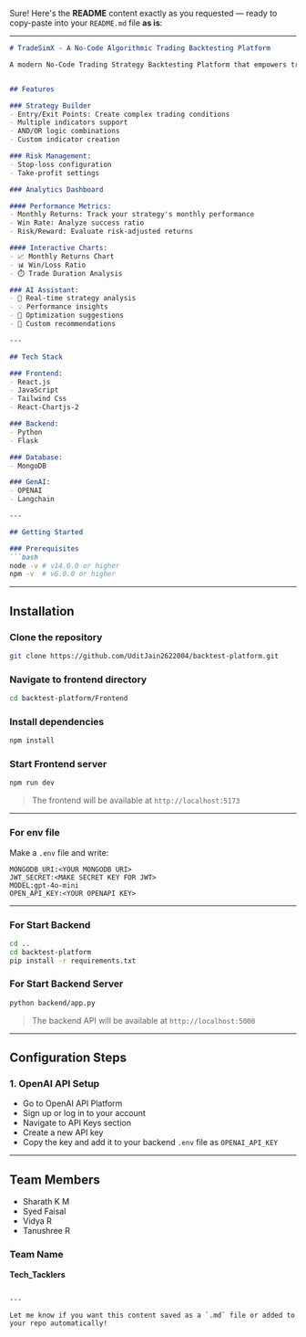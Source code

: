 Sure! Here's the **README** content exactly as you requested — ready to copy-paste into your `README.md` file **as is**:

---

````markdown
# TradeSimX - A No-Code Algorithmic Trading Backtesting Platform

A modern No-Code Trading Strategy Backtesting Platform that empowers traders to create Strategy, backtest, and optimize their trading strategies without writing a single line of code. Powered by advanced AI analytics, ChatBot and real-time insights.


## Features

### Strategy Builder
- Entry/Exit Points: Create complex trading conditions  
- Multiple indicators support  
- AND/OR logic combinations  
- Custom indicator creation  

### Risk Management:
- Stop-loss configuration  
- Take-profit settings  

### Analytics Dashboard

#### Performance Metrics:
- Monthly Returns: Track your strategy's monthly performance  
- Win Rate: Analyze success ratio  
- Risk/Reward: Evaluate risk-adjusted returns  

#### Interactive Charts:
- 📈 Monthly Returns Chart  
- 📊 Win/Loss Ratio  
- ⏱️ Trade Duration Analysis  

### AI Assistant:
- 🤖 Real-time strategy analysis  
- 💡 Performance insights  
- 🔄 Optimization suggestions  
- 📝 Custom recommendations  

---

## Tech Stack

### Frontend:
- React.js  
- JavaScript  
- Tailwind Css  
- React-Chartjs-2  

### Backend:
- Python  
- Flask  

### Database:
- MongoDB  

### GenAI:
- OPENAI  
- Langchain  

---

## Getting Started

### Prerequisites
```bash
node -v # v14.0.0 or higher  
npm -v  # v6.0.0 or higher  
````

---

## Installation

### Clone the repository

```bash
git clone https://github.com/UditJain2622004/backtest-platform.git
```

### Navigate to frontend directory

```bash
cd backtest-platform/Frontend
```

### Install dependencies

```bash
npm install
```

### Start Frontend server

```bash
npm run dev
```

> The frontend will be available at `http://localhost:5173`

---

### For env file

Make a `.env` file and write:

```
MONGODB_URI:<YOUR MONGODB URI>
JWT_SECRET:<MAKE SECRET KEY FOR JWT>
MODEL:gpt-4o-mini
OPEN_API_KEY:<YOUR OPENAPI KEY>
```

---

### For Start Backend

```bash
cd ..
cd backtest-platform
pip install -r requirements.txt
```

### For Start Backend Server

```bash
python backend/app.py
```

> The backend API will be available at `http://localhost:5000`

---

## Configuration Steps

### 1. OpenAI API Setup

* Go to OpenAI API Platform
* Sign up or log in to your account
* Navigate to API Keys section
* Create a new API key
* Copy the key and add it to your backend `.env` file as `OPENAI_API_KEY`

---

## Team Members

* Sharath K M
* Syed Faisal
* Vidya R
* Tanushree R

### Team Name

**Tech\_Tacklers**

```

---

Let me know if you want this content saved as a `.md` file or added to your repo automatically!
```
